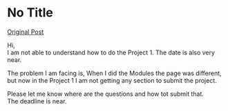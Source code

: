 # No Title

[Original Post](https://discourse.onlinedegree.iitm.ac.in/t/164277/106)

<p>Hi,<br>
I am not able to understand how to do the Project 1. The date is also very near.</p>
<p>The problem I am facing is, When I did the Modules the page was different, but now in the Project 1 I am not getting any section to submit the project.</p>
<p>Please let me know where are the questions and how tot submit that.<br>
The deadline is near.</p>